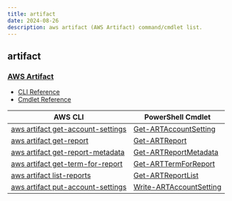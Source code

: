 ```yaml
---
title: artifact
date: 2024-08-26
description: aws artifact (AWS Artifact) command/cmdlet list.
---
```


## artifact

### [AWS Artifact](https://aws.amazon.com/artifact/)

* [CLI Reference](https://awscli.amazonaws.com/v2/documentation/api/latest/reference/artifact/index.html)
* [Cmdlet Reference](https://docs.aws.amazon.com/powershell/latest/reference/items/Artifact_cmdlets.html)

|AWS CLI|PowerShell Cmdlet|
|----|----|
|[aws artifact get-account-settings](https://awscli.amazonaws.com/v2/documentation/api/latest/reference/artifact/get-account-settings.html)|[Get-ARTAccountSetting](https://docs.aws.amazon.com/powershell/latest/reference/items/Get-ARTAccountSetting.html)|
|[aws artifact get-report](https://awscli.amazonaws.com/v2/documentation/api/latest/reference/artifact/get-report.html)|[Get-ARTReport](https://docs.aws.amazon.com/powershell/latest/reference/items/Get-ARTReport.html)|
|[aws artifact get-report-metadata](https://awscli.amazonaws.com/v2/documentation/api/latest/reference/artifact/get-report-metadata.html)|[Get-ARTReportMetadata](https://docs.aws.amazon.com/powershell/latest/reference/items/Get-ARTReportMetadata.html)|
|[aws artifact get-term-for-report](https://awscli.amazonaws.com/v2/documentation/api/latest/reference/artifact/get-term-for-report.html)|[Get-ARTTermForReport](https://docs.aws.amazon.com/powershell/latest/reference/items/Get-ARTTermForReport.html)|
|[aws artifact list-reports](https://awscli.amazonaws.com/v2/documentation/api/latest/reference/artifact/list-reports.html)|[Get-ARTReportList](https://docs.aws.amazon.com/powershell/latest/reference/items/Get-ARTReportList.html)|
|[aws artifact put-account-settings](https://awscli.amazonaws.com/v2/documentation/api/latest/reference/artifact/put-account-settings.html)|[Write-ARTAccountSetting](https://docs.aws.amazon.com/powershell/latest/reference/items/Write-ARTAccountSetting.html)|

